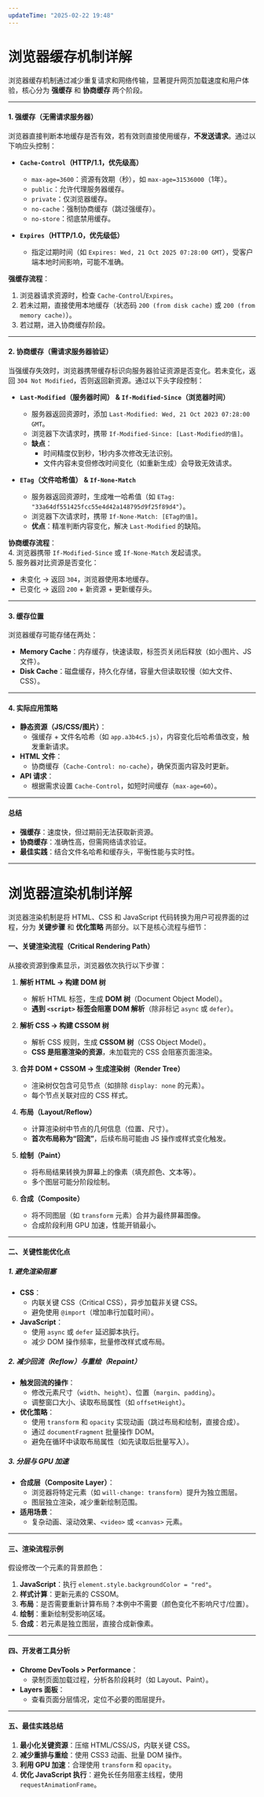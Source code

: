 ```yaml
---
updateTime: "2025-02-22 19:48"
---
```


# **浏览器缓存机制详解**

浏览器缓存机制通过减少重复请求和网络传输，显著提升网页加载速度和用户体验，核心分为 **强缓存** 和 **协商缓存** 两个阶段。

---

#### **1. 强缓存（无需请求服务器）**

浏览器直接判断本地缓存是否有效，若有效则直接使用缓存，**不发送请求**。通过以下响应头控制：

- **`Cache-Control`（HTTP/1.1，优先级高）**

  - `max-age=3600`：资源有效期（秒），如 `max-age=31536000`（1年）。
  - `public`：允许代理服务器缓存。
  - `private`：仅浏览器缓存。
  - `no-cache`：强制协商缓存（跳过强缓存）。
  - `no-store`：彻底禁用缓存。

- **`Expires`（HTTP/1.0，优先级低）**
  - 指定过期时间（如 `Expires: Wed, 21 Oct 2025 07:28:00 GMT`），受客户端本地时间影响，可能不准确。

**强缓存流程**：

1. 浏览器请求资源时，检查 `Cache-Control`/`Expires`。
2. 若未过期，直接使用本地缓存（状态码 `200 (from disk cache)` 或 `200 (from memory cache)`）。
3. 若过期，进入协商缓存阶段。

---

#### **2. 协商缓存（需请求服务器验证）**

当强缓存失效时，浏览器携带缓存标识向服务器验证资源是否变化。若未变化，返回 `304 Not Modified`，否则返回新资源。通过以下头字段控制：

- **`Last-Modified`（服务器时间） & `If-Modified-Since`（浏览器时间）**

  - 服务器返回资源时，添加 `Last-Modified: Wed, 21 Oct 2023 07:28:00 GMT`。
  - 浏览器下次请求时，携带 `If-Modified-Since: [Last-Modified的值]`。
  - **缺点**：
    - 时间精度仅到秒，1秒内多次修改无法识别。
    - 文件内容未变但修改时间变化（如重新生成）会导致无效请求。

- **`ETag`（文件哈希值） & `If-None-Match`**
  - 服务器返回资源时，生成唯一哈希值（如 `ETag: "33a64df551425fcc55e4d42a148795d9f25f89d4"`）。
  - 浏览器下次请求时，携带 `If-None-Match: [ETag的值]`。
  - **优点**：精准判断内容变化，解决 `Last-Modified` 的缺陷。

**协商缓存流程**：  
4. 浏览器携带 `If-Modified-Since` 或 `If-None-Match` 发起请求。  
5. 服务器对比资源是否变化：

- 未变化 → 返回 `304`，浏览器使用本地缓存。
- 已变化 → 返回 `200` + 新资源 + 更新缓存头。

---

#### **3. 缓存位置**

浏览器缓存可能存储在两处：

- **Memory Cache**：内存缓存，快速读取，标签页关闭后释放（如小图片、JS文件）。
- **Disk Cache**：磁盘缓存，持久化存储，容量大但读取较慢（如大文件、CSS）。

---

#### **4. 实际应用策略**

- **静态资源（JS/CSS/图片）**：
  - 强缓存 + 文件名哈希（如 `app.a3b4c5.js`），内容变化后哈希值改变，触发重新请求。
- **HTML 文件**：
  - 协商缓存（`Cache-Control: no-cache`），确保页面内容及时更新。
- **API 请求**：
  - 根据需求设置 `Cache-Control`，如短时间缓存（`max-age=60`）。

---

#### **总结**

- **强缓存**：速度快，但过期前无法获取新资源。
- **协商缓存**：准确性高，但需网络请求验证。
- **最佳实践**：结合文件名哈希和缓存头，平衡性能与实时性。

---

# **浏览器渲染机制详解**

浏览器渲染机制是将 HTML、CSS 和 JavaScript 代码转换为用户可视界面的过程，分为 **关键步骤** 和 **优化策略** 两部分。以下是核心流程与细节：

#### **一、关键渲染流程（Critical Rendering Path）**

从接收资源到像素显示，浏览器依次执行以下步骤：

1. **解析 HTML → 构建 DOM 树**

   - 解析 HTML 标签，生成 **DOM 树**（Document Object Model）。
   - **遇到 `<script>` 标签会阻塞 DOM 解析**（除非标记 `async` 或 `defer`）。

2. **解析 CSS → 构建 CSSOM 树**

   - 解析 CSS 规则，生成 **CSSOM 树**（CSS Object Model）。
   - **CSS 是阻塞渲染的资源**，未加载完的 CSS 会阻塞页面渲染。

3. **合并 DOM + CSSOM → 生成渲染树（Render Tree）**

   - 渲染树仅包含可见节点（如排除 `display: none` 的元素）。
   - 每个节点关联对应的 CSS 样式。

4. **布局（Layout/Reflow）**

   - 计算渲染树中节点的几何信息（位置、尺寸）。
   - **首次布局称为“回流”**，后续布局可能由 JS 操作或样式变化触发。

5. **绘制（Paint）**

   - 将布局结果转换为屏幕上的像素（填充颜色、文本等）。
   - 多个图层可能分阶段绘制。

6. **合成（Composite）**
   - 将不同图层（如 `transform` 元素）合并为最终屏幕图像。
   - 合成阶段利用 GPU 加速，性能开销最小。

---

#### **二、关键性能优化点**

##### **1. 避免渲染阻塞**

- **CSS**：
  - 内联关键 CSS（Critical CSS），异步加载非关键 CSS。
  - 避免使用 `@import`（增加串行加载时间）。
- **JavaScript**：
  - 使用 `async` 或 `defer` 延迟脚本执行。
  - 减少 DOM 操作频率，批量修改样式或布局。

##### **2. 减少回流（Reflow）与重绘（Repaint）**

- **触发回流的操作**：
  - 修改元素尺寸（`width`、`height`）、位置（`margin`、`padding`）。
  - 调整窗口大小、读取布局属性（如 `offsetHeight`）。
- **优化策略**：
  - 使用 `transform` 和 `opacity` 实现动画（跳过布局和绘制，直接合成）。
  - 通过 `documentFragment` 批量操作 DOM。
  - 避免在循环中读取布局属性（如先读取后批量写入）。

##### **3. 分层与 GPU 加速**

- **合成层（Composite Layer）**：
  - 浏览器将特定元素（如 `will-change: transform`）提升为独立图层。
  - 图层独立渲染，减少重新绘制范围。
- **适用场景**：
  - 复杂动画、滚动效果、`<video>` 或 `<canvas>` 元素。

---

#### **三、渲染流程示例**

假设修改一个元素的背景颜色：

1. **JavaScript**：执行 `element.style.backgroundColor = "red"`。
2. **样式计算**：更新元素的 CSSOM。
3. **布局**：是否需要重新计算布局？本例中不需要（颜色变化不影响尺寸/位置）。
4. **绘制**：重新绘制受影响区域。
5. **合成**：若元素是独立图层，直接合成新像素。

---

#### **四、开发者工具分析**

- **Chrome DevTools > Performance**：
  - 录制页面加载过程，分析各阶段耗时（如 Layout、Paint）。
- **Layers 面板**：
  - 查看页面分层情况，定位不必要的图层提升。

---

#### **五、最佳实践总结**

1. **最小化关键资源**：压缩 HTML/CSS/JS，内联关键 CSS。
2. **减少重排与重绘**：使用 CSS3 动画、批量 DOM 操作。
3. **利用 GPU 加速**：合理使用 `transform` 和 `opacity`。
4. **优化 JavaScript 执行**：避免长任务阻塞主线程，使用 `requestAnimationFrame`。
